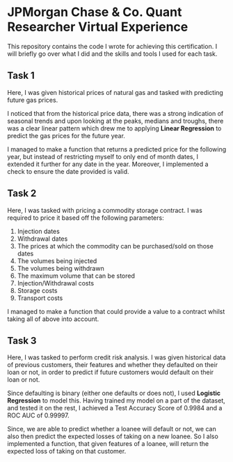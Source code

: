 # JPMorgan Chase & Co. Quant Researcher Virtual Experience

This repository contains the code I wrote for achieving this certification. I will briefly go over what I did and the skills and tools I used for each task.

## Task 1

Here, I was given historical prices of natural gas and tasked with predicting future gas prices.

I noticed that from the historical price data, there was a strong indication of seasonal trends and upon looking at the peaks, medians and troughs, there was a clear linear pattern which drew me to applying **Linear Regression** to predict the gas prices for the future year.

I managed to make a function that returns a predicted price for the following year, but instead of restricting myself to only end of month dates, I extended it further for any date in the year. Moreover, I implemented a check to ensure the date provided is valid.

## Task 2

Here, I was tasked with pricing a commodity storage contract. I was required to price it based off the following parameters:
1. Injection dates
2. Withdrawal dates
3. The prices at which the commodity can be purchased/sold on those dates
4. The volumes being injected
5. The volumes being withdrawn
6. The maximum volume that can be stored
7. Injection/Withdrawal costs
8. Storage costs
9. Transport costs

I managed to make a function that could provide a value to a contract whilst taking all of above into account. 

## Task 3

Here, I was tasked to perform credit risk analysis. I was given historical data of previous customers, their features and whether they defaulted on their loan or not, in order to predict if future customers would default on their loan or not.

Since defaulting is binary (either one defaults or does not), I used **Logistic Regression** to model this. Having trained my model on a part of the dataset, and tested it on the rest, I achieved a Test Accuracy Score of 0.9984 and a ROC AUC of 0.99997. 

Since, we are able to predict whether a loanee will default or not, we can also then predict the expected losses of taking on a new loanee. So I also implemented a function, that given features of a loanee, will return the expected loss of taking on that customer.
